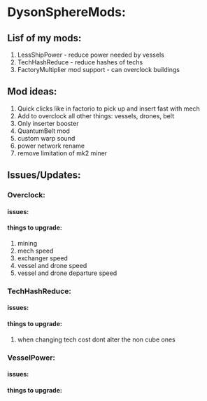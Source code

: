 # DysonSphereMods:
## Lisf of my mods:
1. LessShipPower - reduce power needed by vessels
2. TechHashReduce - reduce hashes of techs
3. FactoryMultiplier mod support - can overclock buildings 

## Mod ideas:
1. Quick clicks like in factorio to pick up and insert fast with mech
2. Add to overclock all other things: vessels, drones, belt
3. Only inserter booster
4. QuantumBelt mod
5. custom warp sound
6. power network rename
7. remove limitation of mk2 miner

## Issues/Updates:
### Overclock:
#### issues: 

#### things to upgrade:
1. mining
2. mech speed
3. exchanger speed
4. vessel and drone speed
5. vessel and drone departure speed

### TechHashReduce:
#### issues:
#### things to upgrade:
1. when changing tech cost dont alter the non cube ones

### VesselPower:
#### issues:
#### things to upgrade:
